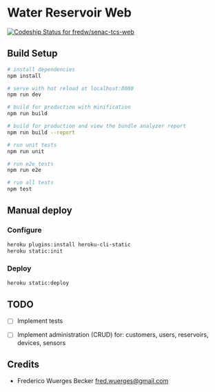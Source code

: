 Water Reservoir Web
================================================================================
[![Codeship Status for fredw/senac-tcs-web](https://app.codeship.com/projects/ea1fa610-1980-0135-1f15-7e4720114d12/status?branch=master)](https://app.codeship.com/projects/219312)


Build Setup
------------------------------------------------------------

``` bash
# install dependencies
npm install

# serve with hot reload at localhost:8080
npm run dev

# build for production with minification
npm run build

# build for production and view the bundle analyzer report
npm run build --report

# run unit tests
npm run unit

# run e2e tests
npm run e2e

# run all tests
npm test
```

Manual deploy
------------------------------------------------------------

### Configure
``` bash
heroku plugins:install heroku-cli-static 
heroku static:init
```

### Deploy
``` bash
heroku static:deploy
```


TODO
------------------------------------------------------------
- [ ] Implement tests
- [ ] Implement administration (CRUD) for: customers, users, reservoirs, devices, sensors


Credits
------------------------------------------------------------

* Frederico Wuerges Becker <fred.wuerges@gmail.com>
